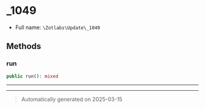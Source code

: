 
# _1049





* Full name: `\Zotlabs\Update\_1049`




## Methods


### run



```php
public run(): mixed
```












***


***
> Automatically generated on 2025-03-15
